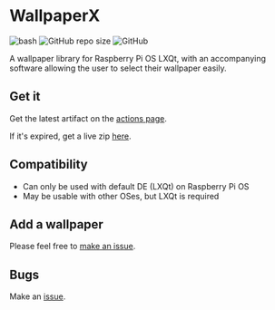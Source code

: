 # WallpaperX
![bash](https://img.shields.io/badge/-bash-black?logo=gnu-bash&style=flat-square&logoColor=white) ![GitHub repo size](https://img.shields.io/github/repo-size/aarikpokras/rpi-wpx?style=flat-square) ![GitHub](https://img.shields.io/github/license/aarikpokras/rpi-wpx?style=flat-square)

A wallpaper library for Raspberry Pi OS LXQt, with an accompanying software allowing the user to select their wallpaper easily.

## Get it
Get the latest artifact on the [actions page](https://github.com/aarikpokras/rpi-wpx/actions).

If it's expired, get a live zip [here](https://github.com/aarikpokras/rpi-wpx/archive/refs/heads/master.zip).
## Compatibility
* Can only be used with default DE (LXQt) on Raspberry Pi OS
* May be usable with other OSes, but LXQt is required

## Add a wallpaper
Please feel free to [make an issue](https://github.com/aarikpokras/LXQt-wpx/issues/new/choose).

## Bugs
Make an [issue](https://github.com/aarikpokras/rpi-wpx/issues/new).
